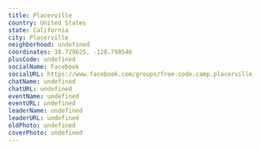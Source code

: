 ```yaml
---
title: Placerville
country: United States
state: California
city: Placerville
neighborhood: undefined
coordinates: 38.729625, -120.798546
plusCode: undefined
socialName: Facebook
socialURL: https://www.facebook.com/groups/free.code.camp.placerville
chatName: undefined
chatURL: undefined
eventName: undefined
eventURL: undefined
leaderName: undefined
leaderURL: undefined
oldPhoto: undefined
coverPhoto: undefined
---
```

